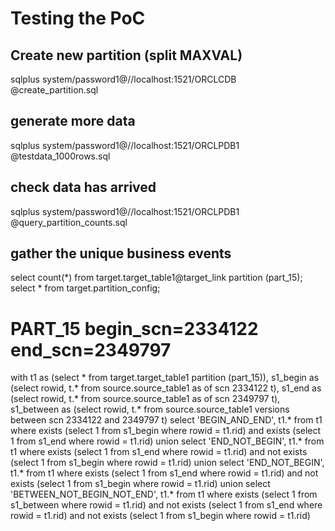 # Testing the PoC

## Create new partition (split MAXVAL)

sqlplus system/password1@//localhost:1521/ORCLCDB @create_partition.sql

## generate more data

sqlplus system/password1@//localhost:1521/ORCLPDB1 @testdata_1000rows.sql

## check data has arrived

sqlplus system/password1@//localhost:1521/ORCLPDB1 @query_partition_counts.sql

## gather the unique business events

select count(*) from target.target_table1@target_link partition (part_15);
select * from target.partition_config;

# PART_15 begin_scn=2334122 end_scn=2349797

with t1 as (select * from target.target_table1 partition (part_15)),
     s1_begin as (select rowid, t.* from source.source_table1 as of scn 2334122 t),
     s1_end as (select rowid, t.* from source.source_table1 as of scn 2349797 t),
     s1_between as (select rowid, t.* from source.source_table1 versions between scn 2334122 and 2349797 t)
select 'BEGIN_AND_END', t1.* from t1 where exists (select 1 from s1_begin where rowid = t1.rid) and exists (select 1 from s1_end where rowid = t1.rid)
union 
select 'END_NOT_BEGIN', t1.* from t1 where exists (select 1 from s1_end where rowid = t1.rid) and not exists (select 1 from s1_begin where rowid = t1.rid)
union 
select 'END_NOT_BEGIN', t1.* from t1 where exists (select 1 from s1_end where rowid = t1.rid) and not exists (select 1 from s1_begin where rowid = t1.rid)
union
select 'BETWEEN_NOT_BEGIN_NOT_END', t1.* from t1 where exists (select 1 from s1_between where rowid = t1.rid) and not exists (select 1 from s1_end where rowid = t1.rid) and not exists (select 1 from s1_begin where rowid = t1.rid)

